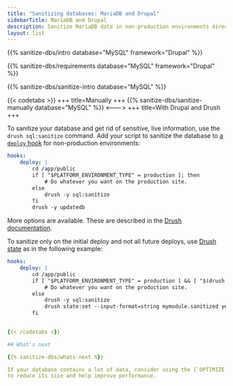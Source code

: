 ```yaml
---
title: "Sanitizing databases: MariaDB and Drupal"
sidebarTitle: MariaDB and Drupal
description: Sanitize MariaDB data in non-production environments directly or by using Drush.
layout: list
---
```


{{% sanitize-dbs/intro database="MySQL" framework="Drupal" %}}

{{% sanitize-dbs/requirements database="MySQL" framework="Drupal" %}}

{{% sanitize-dbs/sanitize-intro database="MySQL" %}}

{{< codetabs >}}
+++
title=Manually
+++
{{% sanitize-dbs/sanitize-manually database="MySQL" %}}
<--->
+++
title=With Drupal and Drush
+++

To sanitize your database and get rid of sensitive, live information, use the `drush sql:sanitize` command.
Add your script to sanitize the database to [a `deploy` hook](../../create-apps/hooks/hooks-comparison.md#deploy-hook)
for non-production environments:

```yaml {location=".platform.app.yaml"}
hooks:
    deploy: |
        cd /app/public
        if [ "$PLATFORM_ENVIRONMENT_TYPE" = production ]; then
            # Do whatever you want on the production site.
        else
            drush -y sql:sanitize
        fi
        drush -y updatedb
```

More options are available.
These are described in the [Drush documentation](https://www.drush.org/latest/commands/sql_sanitize/).

To sanitize only on the initial deploy and not all future deploys,
use [Drush state](https://www.drush.org/latest/commands/state_set/) as in the following example:

```yaml {location=".platform.app.yaml"}
hooks:
    deploy: |
        cd /app/public
        if [ "$PLATFORM_ENVIRONMENT_TYPE" = production ] && [ "$(drush state:get --format=string mymodule.sanitized)" != yes ]; then
            # Do whatever you want on the production site.
        else
            drush -y sql:sanitize
            drush state:set --input-format=string mymodule.sanitized yes
        fi
        

{{< /codetabs >}}

## What's next

{{% sanitize-dbs/whats-next %}}

If your database contains a lot of data, consider using the [`OPTIMIZE TABLE` statement](https://mariadb.com/kb/en/optimize-table/)
to reduce its size and help improve performance.
